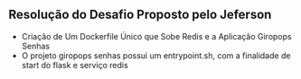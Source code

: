 ## Resolução do Desafio Proposto pelo Jeferson
- Criação de Um Dockerfile Único que Sobe Redis e a Aplicação Giropops Senhas
- O projeto giropops senhas possui um entrypoint.sh, com a finalidade de start do flask e serviço redis
